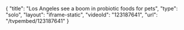 {
    "title": "Los Angeles see a boom in probiotic foods for pets",
    "type": "solo",
    "layout": "iframe-static",
    "videoId": "123187641",
    "url": "\/tvpembed\/123187641"
}